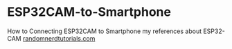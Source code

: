 # ESP32CAM-to-Smartphone
How to Connecting ESP32CAM to Smartphone
my references about ESP32-CAM [randomnerdtutorials.com](https://randomnerdtutorials.com/esp32-cam-video-streaming-web-server-camera-home-assistant/)
